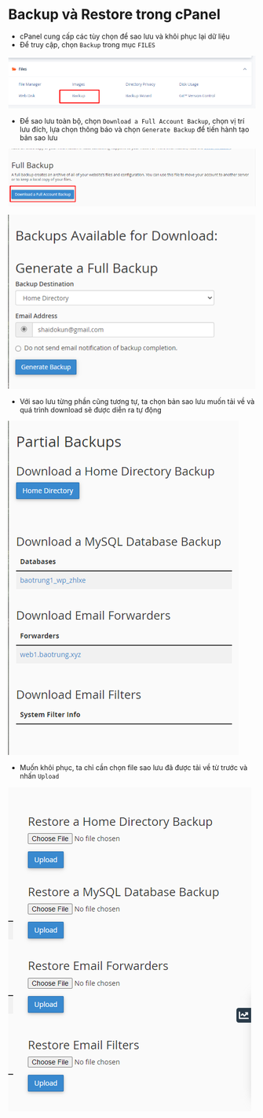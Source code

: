 # Backup và Restore trong cPanel

- cPanel cung cấp các tùy chọn để sao lưu và khôi phục lại dữ liệu
- Để truy cập, chọn ```Backup``` trong mục ```FILES```

![](./images/cp_50.png)

- Để sao lưu toàn bộ, chọn ```Download a Full Account Backup```, chọn vị trí lưu đích, lựa chọn thông báo và chọn ```Generate Backup``` để tiến hành tạo bản sao lưu

![](./images/cp_51.png)

![](./images/cp_52.png)

- Với sao lưu từng phần cũng tương tự, ta chọn bản sao lưu muốn tải về và quá trình download sẽ được diễn ra tự động

![](./images/cp_53.png)

- Muốn khôi phục, ta chỉ cần chọn file sao lưu đã được tải về từ trước và nhấn ```Upload```

![](./images/cp_54.png)